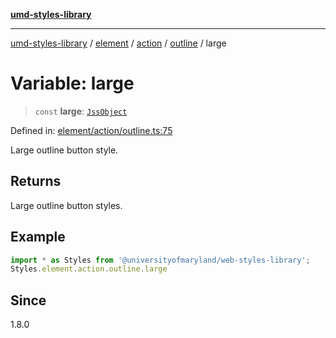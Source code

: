 [**umd-styles-library**](../../../../../../README.md)

***

[umd-styles-library](../../../../../../modules.md) / [element](../../../../../README.md) / [action](../../../README.md) / [outline](../README.md) / large

# Variable: large

> `const` **large**: [`JssObject`](../../../../../../utilities/namespaces/transform/type-aliases/JssObject.md)

Defined in: [element/action/outline.ts:75](https://github.com/UMD-Digital/design-system/blob/ada30a44686a89a90941bbd44a6f156101fc9b44/packages/styles/source/element/action/outline.ts#L75)

Large outline button style.

## Returns

Large outline button styles.

## Example

```typescript
import * as Styles from '@universityofmaryland/web-styles-library';
Styles.element.action.outline.large
```

## Since

1.8.0
